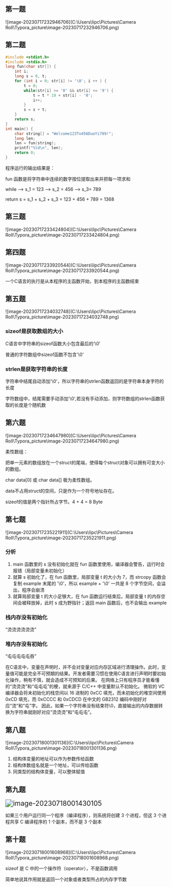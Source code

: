 ## 第一题

![image-20230717232946706](C:\Users\lipc\Pictures\Camera Roll\Typora_picture\image-20230717232946706.png)



## 第二题

```c
#include <stdint.h>
#include <stdio.h>
long fun(char str[]) {
    int i; 
    long s = 0, t;
    for (int i = 0; str[i] != '\0'; i ++ ) {
        t = 0;
        while(str[i] >= '0' && str[i] <= '9') {
            t = t * 10 + str[i] - '0';
            i++;
        }
        s = s + t;
    }
    return s;
}
int main() {
    char string[] = "Welcome123To456DuoYi789!";
    long len;
    len = fun(string);
    printf("%ld\n", len);
    return 0;
}
```

程序运行的输出结果是：

fun 函数是将字符串中连续的数字按位提取出来并把每一项求和

while --> s_1 = 123 --> s_2 = 456 --> s_3= 789

return s = s_1 + s_2 + s_3 = 123 + 456 + 789 = 1368



## 第三题

![image-20230717233424804](C:\Users\lipc\Pictures\Camera Roll\Typora_picture\image-20230717233424804.png)



## 第四题

![image-20230717233920544](C:\Users\lipc\Pictures\Camera Roll\Typora_picture\image-20230717233920544.png)

一个C语言的执行是从本程序的主函数开始，到本程序的主函数结束



## 第五题

![image-20230717234032748](C:\Users\lipc\Pictures\Camera Roll\Typora_picture\image-20230717234032748.png)

### sizeof是获取数组的大小

C语言中字符串的sizeof函数大小包含最后的‘\0’

普通的字符数组中sizeof函数不包含'\0'

### strlen是获取字符串的长度

字符串中结尾自动添加'\0'，所以字符串的strlen函数返回的是字符串本身字符的长度

字符数组中，结尾需要手动添加'\0',若没有手动添加，则字符数组的strlen函数获取的长度是个随机数



## 第六题

![image-20230717234647980](C:\Users\lipc\Pictures\Camera Roll\Typora_picture\image-20230717234647980.png)

柔性数组：

把单一元素的数组放在一个struct的尾端，使得每个struct对象可以拥有可变大小的数组。

char data[0] 或 char data[] 极为柔性数组。



data不占用struct的空间，只是作为一个符号地址存在。

sizeof的值是两个指针所占字节。4 + 4 = 8 Byte



## 第七题

![image-20230717235221911](C:\Users\lipc\Pictures\Camera Roll\Typora_picture\image-20230717235221911.png)

### 分析

1. main 函数里的 s 没有初始化就在 fun 函数里使用，编译器会警告，运行时会报错（局部变量未初始化）
2. 就算 s 初始化了，在 fun 函数里，局部变量 t 的大小为 7，而 strcopy 函数会复制 example 末尾的 '\0'，所以 example + '\0' 一共是 8 个字节空间，会溢出，程序会崩溃
3. 就算局部变量 t 的大小足够大，在 fun 函数运行结束后，局部变量 t 的内存空间会被释放掉，此时 s 成为野指针；返回 main 函数后，也不会输出 example

### 栈内存没有初始化

“烫烫烫烫烫烫”

### 堆内存没有初始化

“屯屯屯屯屯吞”



​       在C语言中，变量在声明时，并不会对变量对应内存区域进行清理操作。此时，变量值可能是完全不可预期的结果。开发者需要习惯在使用C语言进行声明时要初始化操作，稍有不慎，就会造成不可预知的后果。 在网络上只有程序员才能看懂的“烫烫烫”和“屯屯屯”的梗，就来源于 C/C++ 中变量默认不初始化。 微软的 VC 编译器会将未初始化的栈空间以 16 进制的 0xCC 填充，而未初始化的堆空间使用 0xCD 填充，而 0xCCCC 和 0xCDCD 在中文的 GB2312 编码中刚好对应“烫”和“屯”字。 因此，如果一个字符串没有结束符\0，直接输出的内存数据转换为字符串就刚好对应“烫烫烫”和“屯屯屯”。



## 第八题

![image-20230718001301136](C:\Users\lipc\Pictures\Camera Roll\Typora_picture\image-20230718001301136.png)

1. 结构体变量的地址可以作为参数传给函数
2. 结构体数组名就是一个地址，可以传给函数
3. 同类型的结构体变量，可以整体赋值



## 第九题

<img src="C:\Users\lipc\Pictures\Camera Roll\Typora_picture\image-20230718001430105.png" alt="image-20230718001430105" style="zoom:150%;" />

如果三个用户运行同一个程序（编译程序），则系统将创建 3 个进程，但这 3 个进程共享 C 编译程序的 1 个副本，而不是 3 个副本



## 第十题

![image-20230718001608968](C:\Users\lipc\Pictures\Camera Roll\Typora_picture\image-20230718001608968.png)

sizeof 是 C 中的一个操作符（operator），不是函数调用

简单地说其作用就是返回一个对象或者类型所占的内存字节数